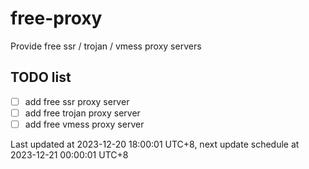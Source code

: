 
# free-proxy
Provide free ssr / trojan / vmess proxy servers


## TODO list
- [ ] add free ssr proxy server
- [ ] add free trojan proxy server
- [ ] add free vmess proxy server

Last updated at 2023-12-20 18:00:01 UTC+8, next update schedule at 2023-12-21 00:00:01 UTC+8


